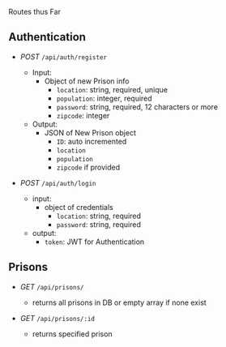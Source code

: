 Routes thus Far

## Authentication

- *POST* `/api/auth/register` 
  - Input: 
    - Object of new Prison info
      - `location`: string, required, unique
      - `population`: integer, required
      - `password`: string, required, 12 characters or more
      - `zipcode`: integer
  - Output:
    - JSON of New Prison object
      - `ID`: auto incremented
      - `location`
      - `population`
      - `zipcode` if provided


- *POST* `/api/auth/login`
  - input:
    - object of credentials
      - `location`: string, required
      - `password`: string, required
  - output:
    - `token`: JWT for Authentication


## Prisons
- *GET* `/api/prisons/`
  - returns all prisons in DB or empty array if none exist

- *GET* `/api/prisons/:id`
  - returns specified prison